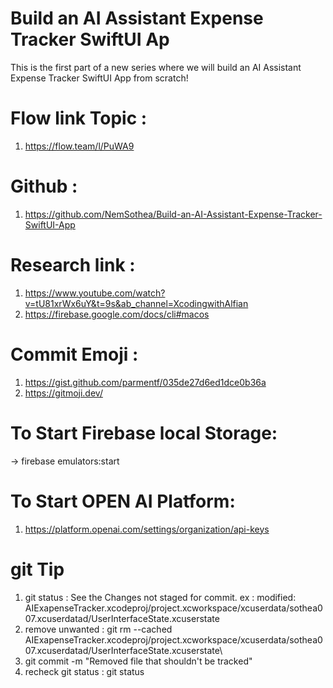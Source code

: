 # Build an AI Assistant Expense Tracker SwiftUI Ap
This is the first part of a new series where we will build an AI Assistant Expense Tracker SwiftUI App from scratch!

# Flow link Topic :
1. https://flow.team/l/PuWA9

# Github : 

1. https://github.com/NemSothea/Build-an-AI-Assistant-Expense-Tracker-SwiftUI-App

# Research link : 
1. https://www.youtube.com/watch?v=tU81xrWx6uY&t=9s&ab_channel=XcodingwithAlfian
2. https://firebase.google.com/docs/cli#macos


# Commit Emoji :

1. https://gist.github.com/parmentf/035de27d6ed1dce0b36a
2. https://gitmoji.dev/

# To Start Firebase local Storage:

-> firebase emulators:start

# To Start OPEN AI Platform:
1) https://platform.openai.com/settings/organization/api-keys




# git Tip 
1.  git status : See the Changes not staged for commit.
    ex :     modified:   AIExapenseTracker.xcodeproj/project.xcworkspace/xcuserdata/sothea007.xcuserdatad/UserInterfaceState.xcuserstate
2. remove unwanted :
    git rm --cached AIExapenseTracker.xcodeproj/project.xcworkspace/xcuserdata/sothea007.xcuserdatad/UserInterfaceState.xcuserstate\
3. git commit -m "Removed file that shouldn't be tracked"
4. recheck git status :  git status 
    



